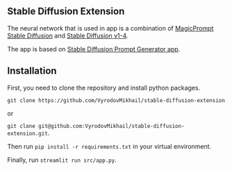 ## Stable Diffusion Extension
The neural network that is used in app is  a combination of [MagicPrompt Stable Diffusion](https://huggingface.co/Gustavosta/MagicPrompt-Stable-Diffusion)
and [Stable Diffusion v1-4](https://huggingface.co/CompVis/stable-diffusion-v1-4).



The app is based on 
[Stable Diffusion Prompt Generator app](https://huggingface.co/spaces/Gustavosta/MagicPrompt-Stable-Diffusion).

## Installation
First, you need to clone the repository and install python packages.

`git clone https://github.com/VyrodovMikhail/stable-diffusion-extension`

or

`git clone git@github.com:VyrodovMikhail/stable-diffusion-extension.git`.

Then run `pip install -r requirements.txt` in your virtual environment.

Finally, run `streamlit run src/app.py`.